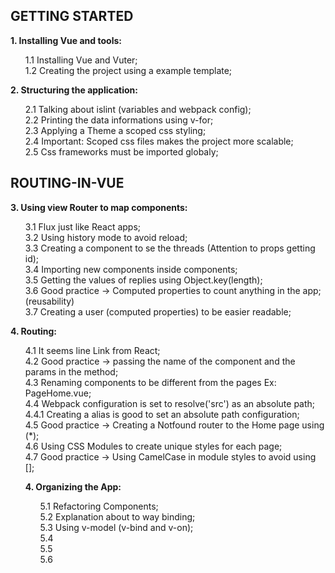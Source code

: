 
## GETTING STARTED
**1. Installing Vue and tools:**
<ul style="list-style-type: none;">
	<li>1.1 Installing Vue and Vuter;</li>
	<li>1.2 Creating the project using a example template;</li>
</ul>

**2. Structuring the application:**
<ul style="list-style-type: none;">
	<li>2.1 Talking about islint (variables and webpack config);</li>
	<li>2.2 Printing the data informations using v-for;</li>
	<li>2.3 Applying a Theme a scoped css styling;</li>
	<li>2.4 Important: Scoped css files makes the project more scalable;</li>
	<li>2.5 Css frameworks must be imported globaly;</li>
</ul>
	
## ROUTING-IN-VUE
**3. Using view Router to map components:**
<ul style="list-style-type: none;">
	<li>3.1 Flux just like React apps;</li>
	<li>3.2 Using history mode to avoid reload;</li>
	<li>3.3 Creating a component to se the threads (Attention to props getting id);</li>
	<li>3.4 Importing new components inside components;</li>
	<li>3.5 Getting the values of replies using Object.key(length);</li>
	<li>3.6 Good practice -> Computed properties to count anything in the app; (reusability)</li>
	<li>3.7 Creating a user (computed properties) to be easier readable;</li>
</ul>
	
**4. Routing:**
<ul style="list-style-type: none;">
	<li>4.1 <router-link> It seems line Link from React;</li>
	<li>4.2 Good practice -> passing the name of the component and the params in the method;</li>
	<li>4.3 Renaming components to be different from the pages Ex: PageHome.vue;</li>
	<li>4.4 Webpack configuration is set to resolve('src') as an absolute path;</li>
	<li>4.4.1 Creating a alias is good to set an absolute path configuration;</li>
	<li>4.5 Good practice -> Creating a Notfound router to the Home page using (*);</li>
	<li>4.6 Using CSS Modules to create unique styles for each page;</li>
	<li>4.7 Good practice -> Using CamelCase in module styles to avoid using [];</li>
</ol>

**4. Organizing the App:**
<ul style="list-style-type: none;">
	<li>5.1 Refactoring Components;</li>
	<li>5.2 Explanation about to way binding;</li>
	<li>5.3 Using v-model (v-bind and v-on);</li>
	<li>5.4 </li>
	<li>5.5 </li>
	<li>5.6 </li>
</ol>

	
	
	
	
	
	
	
	


